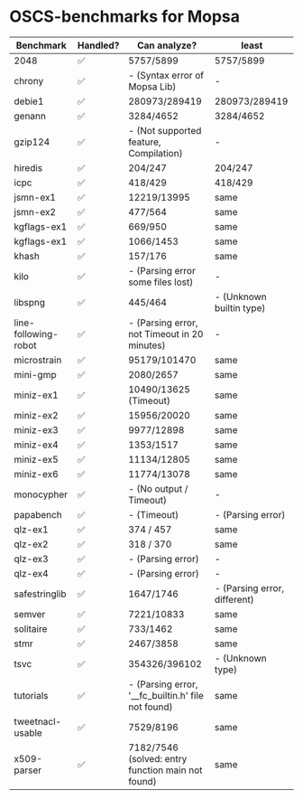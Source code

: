 # OSCS-benchmarks for Mopsa

| Benchmark            | Handled?           | Can analyze?                                       | least                        |
| -------------------- | ------------------ | -------------------------------------------------- | ---------------------------- |
| 2048                 | :white_check_mark: | 5757/5899                                          | 5757/5899                    |
| chrony               | :white_check_mark: | - (Syntax error of Mopsa Lib)                      | -                            |
| debie1               | :white_check_mark: | 280973/289419                                      | 280973/289419                |
| genann               | :white_check_mark: | 3284/4652                                          | 3284/4652                    |
| gzip124              | :white_check_mark: | - (Not supported feature, Compilation)             | -                            |
| hiredis              | :white_check_mark: | 204/247                                            | 204/247                      |
| icpc                 | :white_check_mark: | 418/429                                            | 418/429                      |
| jsmn-ex1             | :white_check_mark: | 12219/13995                                        | same                         |
| jsmn-ex2             | :white_check_mark: | 477/564                                            | same                         |
| kgflags-ex1          | :white_check_mark: | 669/950                                            | same                         |
| kgflags-ex1          | :white_check_mark: | 1066/1453                                          | same                         |
| khash                | :white_check_mark: | 157/176                                            | same                         |
| kilo                 | :white_check_mark: | - (Parsing error some files lost)                  | -                            |
| libspng              | :white_check_mark: | 445/464                                            | - (Unknown builtin type)     |
| line-following-robot | :white_check_mark: | - (Parsing error, not Timeout in 20 minutes)       | -                            |
| microstrain          | :white_check_mark: | 95179/101470                                       | same                         |
| mini-gmp             | :white_check_mark: | 2080/2657                                          | same                         |
| miniz-ex1            | :white_check_mark: | 10490/13625 (Timeout)                              | same                         |
| miniz-ex2            | :white_check_mark: | 15956/20020                                        | same                         |
| miniz-ex3            | :white_check_mark: | 9977/12898                                         | same                         |
| miniz-ex4            | :white_check_mark: | 1353/1517                                          | same                         |
| miniz-ex5            | :white_check_mark: | 11134/12805                                        | same                         |
| miniz-ex6            | :white_check_mark: | 11774/13078                                        | same                         |
| monocypher           | :white_check_mark: | - (No output / Timeout)                            | -                            |
| papabench            | :white_check_mark: | - (Timeout)                                        | - (Parsing error)            |
| qlz-ex1              | :white_check_mark: | 374 / 457                                          | same                         |
| qlz-ex2              | :white_check_mark: | 318 / 370                                          | same                         |
| qlz-ex3              | :white_check_mark: | - (Parsing error)                                  | -                            |
| qlz-ex4              | :white_check_mark: | - (Parsing error)                                  | -                            |
| safestringlib        | :white_check_mark: | 1647/1746                                          | - (Parsing error, different) |
| semver               | :white_check_mark: | 7221/10833                                         | same                         |
| solitaire            | :white_check_mark: | 733/1462                                           | same                         |
| stmr                 | :white_check_mark: | 2467/3858                                          | same                         |
| tsvc                 | :white_check_mark: | 354326/396102                                      | - (Unknown type)             |
| tutorials            | :white_check_mark: | - (Parsing error, '__fc_builtin.h' file not found) | same                         |
| tweetnacl-usable     | :white_check_mark: | 7529/8196                                          | same                         |
| x509-parser          | :white_check_mark: | 7182/7546 (solved: entry function main not found)  | same                         |

